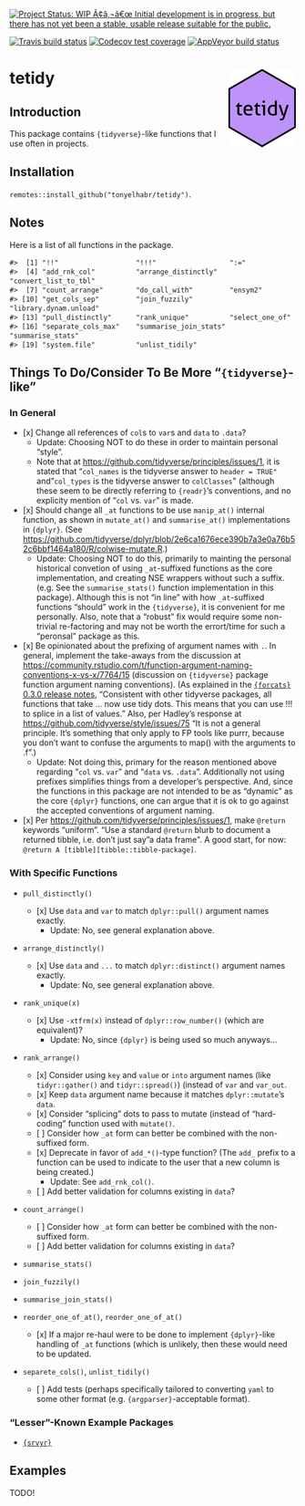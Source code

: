 
[![Project Status: WIP Ã¢â‚¬â€œ Initial development is in progress, but
there has not yet been a stable, usable release suitable for the
public.](https://www.repostatus.org/badges/latest/wip.svg)](https://www.repostatus.org/#wip)

<!-- badges: start -->

[![Travis build
status](https://travis-ci.org/tonyelhabr/tetidy.svg?branch=master)](https://travis-ci.org/tonyelhabr/tetidy)
[![Codecov test
coverage](https://codecov.io/gh/tonyelhabr/tetidy/branch/master/graph/badge.svg)](https://codecov.io/gh/tonyelhabr/tetidy?branch=master)
[![AppVeyor build
status](https://ci.appveyor.com/api/projects/status/github/tonyelhabr/tetidy?branch=master&svg=true)](https://ci.appveyor.com/project/tonyelhabr/tetidy)
<!-- badges: end -->

# tetidy <img src="man/figures/logo.png" align="right"/>

## Introduction

This package contains `{tidyverse}`-like functions that I use often in
projects.

## Installation

`remotes::install_github("tonyelhabr/tetidy")`.

## Notes

Here is a list of all functions in the
    package.

    #>  [1] "!!"                   "!!!"                  ":="                  
    #>  [4] "add_rnk_col"          "arrange_distinctly"   "convert_list_to_tbl" 
    #>  [7] "count_arrange"        "do_call_with"         "ensym2"              
    #> [10] "get_cols_sep"         "join_fuzzily"         "library.dynam.unload"
    #> [13] "pull_distinctly"      "rank_unique"          "select_one_of"       
    #> [16] "separate_cols_max"    "summarise_join_stats" "summarise_stats"     
    #> [19] "system.file"          "unlist_tidily"

## Things To Do/Consider To Be More “`{tidyverse}`-like”

### In General

  - \[x\] Change all references of `col`s to `var`s and `data` to
    `.data`?
      - Update: Choosing NOT to do these in order to maintain personal
        “style”.
      - Note that at <https://github.com/tidyverse/principles/issues/1>,
        it is stated that “`col_names` is the tidyverse answer to
        `header = TRUE"` and”`col_types` is the tidyverse answer to
        `colClasses`" (although these seem to be directly referring to
        `{readr}`’s conventions, and no explicity mention of “`col`
        vs. `var`” is made.
  - \[x\] Should change all `_at` functions to be use `manip_at()`
    internal function, as shown in `mutate_at()` and `summarise_at()`
    implementations in `{dplyr}`. (See
    <https://github.com/tidyverse/dplyr/blob/2e6ca1676ece390b7a3e0a76b52c6bbf1464a180/R/colwise-mutate.R>.)
      - Update: Choosing NOT to do this, primarily to mainting the
        personal historical convetion of using `_at`-suffixed functions
        as the core implementation, and creating NSE wrappers without
        such a suffix. (e.g. See the `summarise_stats()` function
        implementation in this package). Although this is not “in line”
        with how `_at`-suffixed functions “should” work in the
        `{tidyverse}`, it is convenient for me personally. Also, note
        that a “robust” fix would require some non-trivial re-factoring
        and may not be worth the errort/time for such a “peronsal”
        package as this.
  - \[x\] Be opinionated about the prefixing of argument names with `.`.
    In general, implement the take-aways from the discussion at
    <https://community.rstudio.com/t/function-argument-naming-conventions-x-vs-x/7764/15>
    (discussion on `{tidyverse}` package function argument naming
    conventions). (As explained in the [`{forcats}` 0.3.0 release
    notes](https://www.tidyverse.org/articles/2018/02/forcats-0-3-0/),
    “Consistent with other tidyverse packages, all functions that take
    … now use tidy dots. This means that you can use \!\!\! to splice in
    a list of values.” Also, per Hadley’s response at
    <https://github.com/tidyverse/style/issues/75> “It is not a general
    principle. It’s something that only apply to FP tools like purrr,
    because you don’t want to confuse the arguments to map() with the
    arguments to .f”.)
      - Update: Not doing this, primary for the reason mentioned above
        regarding “`col` vs. `var`” and “`data` vs. `.data`”.
        Additionally not using prefixes simplifies things from a
        developer’s perspective. And, since the functions in this
        package are not intended to be as “dynamic” as the core
        `{dplyr}` functions, one can argue that it is ok to go against
        the accepted conventions of argument naming.
  - \[x\] Per <https://github.com/tidyverse/principles/issues/1>, make
    `@return` keywords “uniform”. “Use a standard `@return` blurb to
    document a returned tibble, i.e. don’t just say”a data frame". A
    good start, for now: `@return A [tibble][tibble::tibble-package]`.

### With Specific Functions

  - `pull_distinctly()`
    
      - \[x\] Use `data` and `var` to match `dplyr::pull()` argument
        names exactly.
          - Update: No, see general explanation above.

  - `arrange_distinctly()`
    
      - \[x\] Use `data` and `...` to match `dplyr::distinct()` argument
        names exactly.
          - Update: No, see general explanation above.

  - `rank_unique(x)`
    
      - \[x\] Use `-xtfrm(x)` instead of `dplyr::row_number()` (which
        are equivalent)?
          - Update: No, since `{dplyr}` is being used so much anyways…

  - `rank_arrange()`
    
      - \[x\] Consider using `key` and `value` or `into` argument names
        (like `tidyr::gather()` and `tidyr::spread()`) (instead of `var`
        and `var_out`.
      - \[x\] Keep `data` argument name because it matches
        `dplyr::mutate`’s `data`.
      - \[x\] Consider “splicing” dots to pass to mutate (instead of
        “hard-coding” function used with `mutate()`.
      - \[ \] Consider how `_at` form can better be combined with the
        non-suffixed form.
      - \[x\] Deprecate in favor of `add_*()`-type function? (The `add_`
        prefix to a function can be used to indicate to the user that a
        new column is being created.)
          - Update: See `add_rnk_col()`.
      - \[ \] Add better validation for columns existing in `data`?

  - `count_arrange()`
    
      - \[ \] Consider how `_at` form can better be combined with the
        non-suffixed form.
      - \[ \] Add better validation for columns existing in `data`?

  - `summarise_stats()`

  - `join_fuzzily()`

  - `summarise_join_stats()`

  - `reorder_one_of_at()`, `reorder_one_of_at()`
    
      - \[x\] If a major re-haul were to be done to implement
        `{dplyr}`-like handling of `_at` functions (which is unlikely,
        then these would need to be updated.

  - `separete_cols()`, `unlist_tidily()`
    
      - \[ \] Add tests (perhaps specifically tailored to converting
        `yaml` to some other format (e.g. `{argparser}`-acceptable
        format).

### “Lesser”-Known Example Packages

  - [`{srvyr}`](https://github.com/gergness/srvyr/)

## Examples

TODO\!
